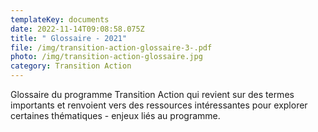 ```yaml
---
templateKey: documents
date: 2022-11-14T09:08:58.075Z
title: " Glossaire - 2021"
file: /img/transition-action-glossaire-3-.pdf
photo: /img/transition-action-glossaire.jpg
category: Transition Action
---
```

Glossaire du programme Transition Action qui revient sur des termes importants et renvoient vers des ressources intéressantes pour explorer certaines thématiques - enjeux liés au programme.